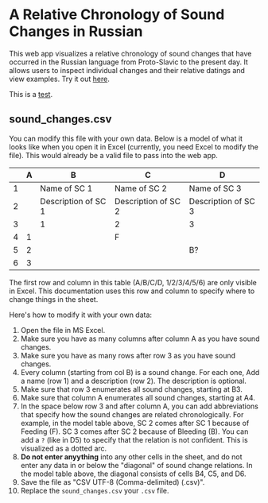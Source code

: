# A Relative Chronology of Sound Changes in Russian
This web app visualizes a relative chronology of sound changes that have occurred in the Russian language from Proto-Slavic to the present day. It allows users to inspect individual changes and their relative datings and view examples. Try it out [here](https://relchron.eu.pythonanywhere.com).

This is a [test](/data/sound_changes_ru.csv).

## sound_changes.csv
You can modify this file with your own data. Below is a model of what it looks like when you open it in Excel (currently, you need Excel to modify the file). This would already be a valid file to pass into the web app.

|  | A | B | C | D |
|---|---|---|---|---|
| 1 |  | Name of SC 1 | Name of SC 2 | Name of SC 3 |
| 2 |  | Description of SC 1 | Description of SC 2 | Description of SC 3 |
| 3 |  | 1 | 2 | 3 |
| 4 | 1 |  | F | |
| 5 | 2 |  |  | B? |
| 6 | 3 |  |  | |

The first row and column in this table (A/B/C/D, 1/2/3/4/5/6) are only visible in Excel. This documentation uses this row and column to specify where to change things in the sheet.

Here's how to modify it with your own data:
 1. Open the file in MS Excel.
 2. Make sure you have as many columns after column A as you have sound changes.
 3. Make sure you have as many rows after row 3 as you have sound changes.
 4. Every column (starting from col B) is a sound change. For each one, Add a name (row 1) and a description (row 2). The description is optional.
 5. Make sure that row 3 enumerates all sound changes, starting at B3.
 6. Make sure that column A enumerates all sound changes, starting at A4.
 7. In the space below row 3 and after column A, you can add abbreviations that specify how the sound changes are related chronologically. For example, in the model table above, SC 2 comes after SC 1 because of Feeding (F). SC 3 comes after SC 2 because of Bleeding (B). You can add a `?` (like in D5) to specify that the relation is not confident. This is visualized as a dotted arc.
 8. **Do not enter anyything** into any other cells in the sheet, and do not enter any data in or below the "diagonal" of sound change relations. In the model table above, the diagonal consists of cells B4, C5, and D6.
 9. Save the file as "CSV UTF-8 (Comma-delimited) (.csv)".
 10. Replace the `sound_changes.csv` your `.csv` file.